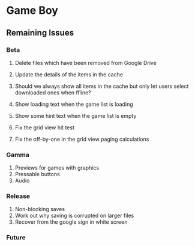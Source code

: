 # Game Boy

## Remaining Issues

### Beta

1. Delete files which have been removed from Google Drive
2. Update the details of the items in the cache
3. Should we always show all items in the cache but only let users select downloaded ones when ffline?
4. Show loading text when the game list is loading
5. Show some hint text when the game list is empty

6. Fix the grid view hit test
7. Fix the off-by-one in the grid view paging calculations

### Gamma

1. Previews for games with graphics
2. Pressable buttons
3. Audio


### Release

1. Non-blocking saves
2. Work out why saving is corrupted on larger files
3. Recover from the google sign in white screen

### Future

